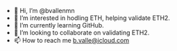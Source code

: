 - 👋 Hi, I’m @bvallenmn
- 👀 I’m interested in hodling ETH, helping validate ETH2.
- 🌱 I’m currently learning GitHub. 
- 💞️ I’m looking to collaborate on validating ETH2.
- 📫 How to reach me b.valle@icloud.com

<!---
bvallenmn/bvallenmn is a ✨ special ✨ repository because its `README.md` (this file) appears on your GitHub profile.
You can click the Preview link to take a look at your changes.
--->

